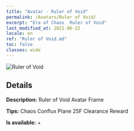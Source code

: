```yaml
---
title: "Avatar - Ruler of Void"
permalink: /Avatars/Ruler of Void/
excerpt: "Era of Chaos  Ruler of Void"
last_modified_at: 2021-06-22
locale: en
ref: "Ruler of Void.md"
toc: false
classes: wide
---
```

 ![Ruler of Void](/images/a/avatarFrame_42.png)

## Details

 **Description:** Ruler of Void Avatar Frame 

 **Tips:** Chaos Conflux Plane 25F Clearance Reward 

 **Is available:**  + 

